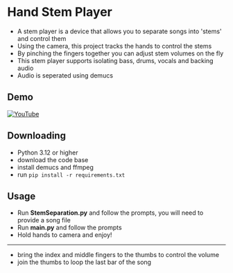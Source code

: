 # Hand Stem Player

* A stem player is a device that allows you to separate songs into 'stems' and control them
* Using the camera, this project tracks the hands to control the stems
* By pinching the fingers together you can adjust stem volumes on the fly
* This stem player supports isolating bass, drums, vocals and backing audio
* Audio is seperated using demucs

## Demo
[![YouTube](http://i.ytimg.com/vi/NQgYAUxvRFQ/hqdefault.jpg)](https://www.youtube.com/watch?v=NQgYAUxvRFQ)

## Downloading


- Python 3.12 or higher
- download the code base
- install demucs and ffmpeg
- run `pip install -r requirements.txt`



## Usage


* Run **StemSeparation.py** and follow the prompts, you will need to provide a song file
* Run **main.py** and follow the prompts
* Hold hands to camera and enjoy!
---

* bring the index and middle fingers to the thumbs to control the volume
* join the thumbs to loop the last bar of the song


